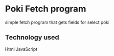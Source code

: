 # Poki Fetch program
simple fetch program that gets fields for select poki 
## Technology used 
Html JavaScript
